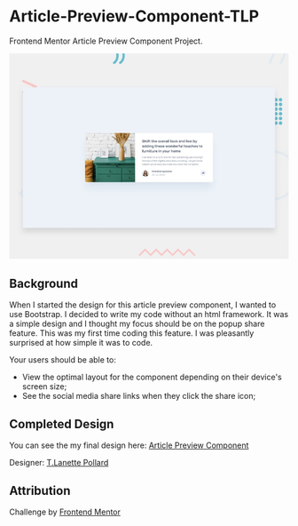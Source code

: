 # Article-Preview-Component-TLP
Frontend Mentor Article Preview Component Project. 

![Design Preview for Article Preview Component from Frontend Mentor](./design/desktop-preview.jpg) 

## Background
When I started the design for this article preview component, I wanted to use Bootstrap. I decided to write my code without an html framework. It was a simple design and I thought my focus should be on the popup share feature. This was my first time coding this feature. I was pleasantly surprised at how simple it was to code. 

Your users should be able to: 

- View the optimal layout for the component depending on their device's screen size;
- See the social media share links when they click the share icon;


## Completed Design
You can see the my final design here: [Article Preview Component](hhttps://tlanetterose.github.io/Job-Listings-Page-Using-VanillaJS-TLP/)

Designer: [T.Lanette Pollard](https://github.com/TLanetteRose)

## Attribution 
Challenge by [Frontend Mentor](https://www.frontendmentor.io?ref=challenge)


